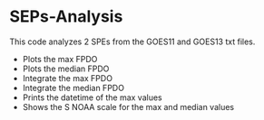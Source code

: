 # SEPs-Analysis

This code analyzes 2 SPEs from the GOES11 and GOES13 txt files.

- Plots the max FPDO
- Plots the median FPDO
- Integrate the max FPDO
- Integrate the median FPDO
- Prints the datetime of the max values 
- Shows the S NOAA scale for the max and median values 

